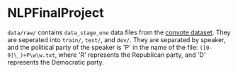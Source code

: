 # NLPFinalProject

`data/raw/` contains `data_stage_one` data files from the [convote dataset](http://www.cs.cornell.edu/home/llee/data/convote.html). They are seperated into `train/`, `test/`, and `dev/`. They are separated by speaker, and the political party of the speaker is 'P' in the name of the file: `([0-9]\_)+P\w\w.txt`, where 'R' represents the Republican party, and 'D' represents the Democratic party.
